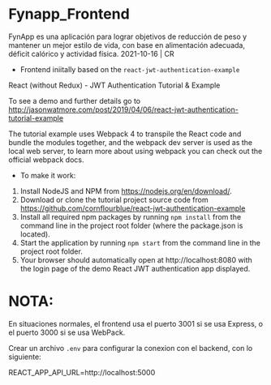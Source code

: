 # Fynapp_Frontend
FynApp es una aplicación para lograr objetivos de reducción de peso y mantener un mejor estilo de vida, con base en alimentación adecuada, déficit calórico y actividad física.
2021-10-16 | CR

- Frontend iniitally based on the `react-jwt-authentication-example`

React (without Redux) - JWT Authentication Tutorial & Example

To see a demo and further details go to http://jasonwatmore.com/post/2019/04/06/react-jwt-authentication-tutorial-example

The tutorial example uses Webpack 4 to transpile the React code and bundle the modules together, and the webpack dev server is used as the local web server, to learn more about using webpack you can check out the official webpack docs.

- To make it work:

1. Install NodeJS and NPM from https://nodejs.org/en/download/.
2. Download or clone the tutorial project source code from https://github.com/cornflourblue/react-jwt-authentication-example
3. Install all required npm packages by running `npm install` from the command line in the project root folder (where the package.json is located).
4. Start the application by running `npm start` from the command line in the project root folder.
5. Your browser should automatically open at http://localhost:8080 with the login page of the demo React JWT authentication app displayed.

# NOTA:
En situaciones normales, el frontend usa el puerto 3001 si se usa Express, o el puerto 3000 si se usa WebPack.

Crear un archivo `.env` para configurar la conexion con el backend, con lo siguiente:

REACT_APP_API_URL=http://localhost:5000
